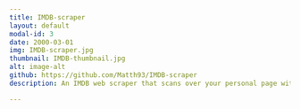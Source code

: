 ```yaml
---
title: IMDB-scraper
layout: default
modal-id: 3
date: 2000-03-01
img: IMDB-scraper.jpg
thumbnail: IMDB-thumbnail.jpg
alt: image-alt
github: https://github.com/Matth93/IMDB-scraper
description: An IMDB web scraper that scans over your personal page with rated movies and finds the corresponding budget for this particular film. I made this to practise webscraping and better understand the structure of HTML-webpages. As an improvement I could also find the rating the user has given the film and analyse whether or not there is a relation between the budget of a movie and one’s appreciation for it.

---
```


